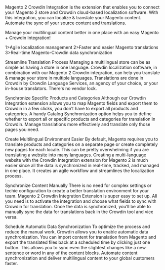 Magento 2 Crowdin Integration is the extension that enables you to connect your Magento 2 store and Crowdin cloud-based localization software. With this integration, you can localize & translate your Magento content. Automate the sync of your source content and translations.

Manage your multilingual content better in one place with an easy Magento + Crowdin Integration!

1>Agile localization management
2>Faster and easier Magento translations
3>Real-time Magento-Crowdin data synchronization


Streamline Translation Process
Managing a multilingual store can be as simple as having a store in one language. Crowdin localization software, in combination with our Magento 2 Crowdin integration, can help you translate & manage your store in multiple languages. Translations are done in Crowdin by Crowdin Language Services, an agency of your choice, or your in-house translators. There's no vendor lock.

Synchronize Specific Products and Categories
Although our Crowdin Integration extension allows you to map Magento fields and export them to Crowdin in a few clicks, you don’t have to export all products and categories.
A handy Catalog Synchronization option helps you to define whether to export all or specific products and categories for translation in Crowdin. Manage translations more effectively and translate only those pages you need.

Create Multilingual Environment Easier
By default, Magento requires you to translate products and categories on a separate page or create completely new pages for each locale. This can be pretty overwhelming if you are translating a website into many languages.
Creating a multi-language website with the Crowdin Integration extension for Magento 2 is much easier since all the data is synchronized in real-time, tracked, and managed in one place. It creates an agile workflow and streamlines the localization process.

Synchronize Content Manually
There is no need for complex settings or techie configuration to create a better translation environment for your team. Magento 2 Crowdin Integration Extension is super easy to set up.
All you need is to activate the integration and choose what fields to sync with Crowdin for translation. Once the data is synchronized, you’ll be able to manually sync the data for translations back in the Crowdin tool and vice versa.

Schedule Automatic Data Synchronization
To optimize the process and reduce the manual work, Crowdin allows you to enable automatic data synchronization. You can import content for translation from Magento and export the translated files back at a scheduled time by clicking just one button.
This allows you to sync even the slightest changes like a new sentence or word in any of the content blocks. Automate content synchronization and deliver multilingual content to your global customers faster.


